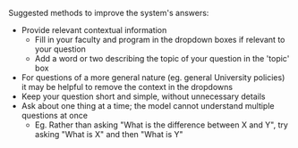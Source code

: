Suggested methods to improve the system's answers:
- Provide relevant contextual information
  - Fill in your faculty and program in the dropdown boxes if relevant to your question
  - Add a word or two describing the topic of your question in the 'topic' box
- For questions of a more general nature (eg. general University policies) it may be helpful to remove the context in the dropdowns
- Keep your question short and simple, without unnecessary details
- Ask about one thing at a time; the model cannot understand multiple questions at once
  - Eg. Rather than asking "What is the difference between X and Y", try asking "What is X" and then "What is Y"